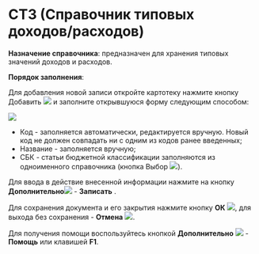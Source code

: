 ﻿# СТЗ (Справочник типовых доходов/расходов)

**Назначение справочника**:  предназначен для хранения типовых значений доходов и расходов.

**Порядок заполнения**:

Для добавления новой записи откройте картотеку нажмите кнопку Добавить  <img src="topic:Biz.НСИ.AddFiles.Btn_Add.png"> и заполните открывшуюся форму следующим способом:

![](topic:.НСИ.AddFiles.Screenshot_11708.jpg)

* Код - заполняется автоматически, редактируется вручную. Новый код не должен совпадать ни с одним из кодов ранее введенных;
* Название - заполняется вручную;
* СБК - статьи бюджетной классификации заполняются из одноименного справочника (кнопка Выбор ![](topic:Com.AddFiles.Buttons.Btn_select.png)).

Для ввода в действие внесенной информации нажмите на кнопку **Дополнительно**![](topic:Com.AddFiles.Buttons.Btn_OK.png) - **Записать** .

Для сохранения документа и его закрытия нажмите кнопку **ОК** ![](topic:Com.AddFiles.Buttons.Btn_Ok_grey.png), для выхода без сохранения -  **Отмена** ![](topic:Com.AddFiles.Buttons.Btn_CloseCancel.png).

Для получения помощи воспользуйтесь кнопкой **Дополнительно** ![](topic:Com.AddFiles.Buttons.Btn_OK.png) - **Помощь** или клавишей **F1**.